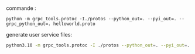 # 

commande :
```shell
python -m grpc_tools.protoc -I./protos --python_out=. --pyi_out=. --grpc_python_out=. helloworld.proto
```

generate user service files:
```sh
python3.10 -m grpc_tools.protoc -I ./protos --python_out=. --pyi_out=. --grpc_python_out=. users.proto
```